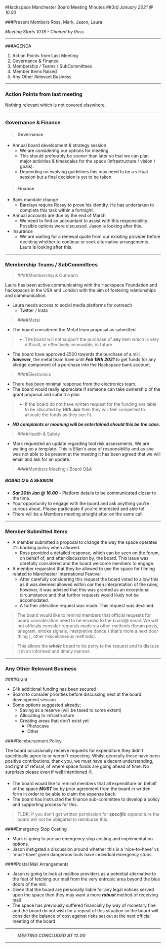 #Hackspace Manchester Board Meeting Minutes
##*3rd January 2021 @ 10.00*

###Present Members
Ross, Mark, Jason, Laura 

*Meeting Starts 10.18  - Chaired by Ross* 

---
###AGENDA
1. Action Points from Last Meeting
2. Governance & Finance
3. Membership / Teams / SubCommittees
4. Member Items Raised
5. Any Other Relevant Business
---

### Action Points from last meeting

Nothing relevant which is not covered elsewhere.

---

### Governance & Finance

> #### Governance
 - Annual board development & strategy session
   - We are considering our options for meeting
   - This should preferably be sooner than later so that we can plan major activities & timescales for the space (infrastructure / vision / goals).
   - Depending on evolving guidelines this may need to be a virtual session but a final decision is yet to be taken.

> #### Finance
 - Bank mandate change
   - Barclays require Rossy to prove his identity. He has undertaken to complete this task within a fortnight.
 - Annual accounts are due by the end of March
   - We need to find an accountant to assist with this responsibility. Possible options were discussed. Jason is looking after this. 
 - Insurance
   - We are waiting for a renewal quote from our exisiting provider before deciding whether to continue or seek alternative arrangements. Laura is looking after this.

---   
  
### Membership Teams / SubCommittees

> ####Membership & Outreach

Laura has been active communicating with the Hackspace Foundation and hackspaces in the USA and London with the aim of fostering relationships and communication.
 - Laura needs access to social media platforms for outreach
   - Twitter / Insta

> ####Metal

 - The board considered the Metal team proposal as submitted
  > - The board will not support the purchase of **any** item which is very difficult, or effectively immovable, in future.
  - The board have approved £500 towards the purchase of a mill, ***however***, the metal team have until ***Feb 19th 2021*** to get funds for any pledge component of a purchase into the Hackspace bank account.
  
> ####Electronics
 - There has been minimal response from the electronics team.
 - The board would really appreciate if someone can take ownership of the grant proposal and submit a plan 
> - If the board do not have written request for the funding available to be allocated by ***16th Jan*** then they will feel compelled to allocate the funds as they see fit.
   - ***NO complaints or moaning will be entertained should this be the case.***

> ####Health & Safety
 - Mark requested an update regarding tool risk assessments. We are waiting on a template. This is Ellan's area of responsibility and as she was not able to be present at the meeting it has been agreed that we will email and ask for an update.
 
> ####Members Meeting / Board Q&A

 ##### BOARD Q & A SESSION 
 - ***Sat 30th Jan @ 16.00*** - Platform details to be communicated closer to the time.
 - Your opportunity to engage with the board and ask anything you're curious about. Please participate if you're interested and able to!
 - There will be a Members meeting straight after on the same call

---

### Member Submitted Items
- A member submitted a proposal to change the way the space operates it's booking policy when allowed.
  - Ross provided a detailed response, which can be seen on the forum, on behalf of, and after discussion by, the board. This issue was carefully considered and the board welcome members to engage.
- A member requested that they be allowed to use the space for filming related to Manchester International Festival
  - After carefully considering this request the board voted to allow this as it was deemed allowed within our then interpretation of the rules, however, it was advised that this was granted as an exceptional circumstance and that further requests would likely not be accomodated.
  - A further alteration request was made. This request was declined.

>The board would like to remind members that official requests for board consideration need to be emailed to the board@ email.
>We will not officialy consider requests made via other methods (forum posts, telegram, smoke signals, interpretive dance { that's more a next door thing }, other miscellaneous methods).

>This allows the ***whole*** board to be party to the request and to discuss it in an informed and timely manner.
---

### Any Other Relevant Business    
####Grant
 - £4k additional funding has been secured
 - Board to consider priorities before discussing next at the board development session
 - Some options suggested already;
   - Saving as a reserve (will be taxed to some extent)
   - Allocating to infrastructure
   - Creating areas that don't exist yet
     - Photocave
     - Other
     
####Reimbursement Policy

The board occasionally receive requests for expenditure they didn't specifically agree to or weren't expecting. Whilst generally these have been positive contributions, thank you, we must have a decent understanding, and right of refusal, of where space funds are going ahead of time. No surprises please even if well intentioned ✌️. 

 - The board would like to remind members that all expenditure on behalf of the space ***MUST*** be by prior agreement from the board in written form in order to be able to claim the expense back.
 - The board has instructed the finance sub-committee to develop a policy and supporting process for this.

>TLDR; If you don't get written permission for ***specific*** expenditure the board will not be obligated to reimburse this.

####Emergency Stop Costing
- Mark is going to pursue emergency stop costing and implementation options.
- Jason instigated a discussion around whether this is a 'nice-to-have' vs 'must-have' given dangerous tools have individual emergency stops.

####Postal Mail Arrangements
 - Jason is going to look at mailbox providers as a potential alternative to the feat of fetching our mail from the very entropic area beyond the blue doors of the mill.
 - Given that the board are personally liable for any legal notices served upon the space then they may want a more ***robust*** method of receiving mail
 - The space has previously suffered financially by way of monetary fine and the board do not wish for a repeat of this situation so the board will consider the balance of cost against risks set out at the next official meeting of the board

---
> ***MEETING CONCLUDED AT 12.00***
---